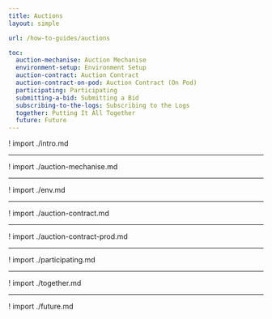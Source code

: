 ```yaml
---
title: Auctions
layout: simple

url: /how-to-guides/auctions

toc:
  auction-mechanise: Auction Mechanise
  environment-setup: Environment Setup
  auction-contract: Auction Contract
  auction-contract-on-pod: Auction Contract (On Pod)
  participating: Participating
  submitting-a-bid: Submitting a Bid
  subscribing-to-the-logs: Subscribing to the Logs
  together: Putting It All Together
  future: Future
---
```


! import ./intro.md

---

! import ./auction-mechanise.md

---

! import ./env.md

---

! import ./auction-contract.md

---

! import ./auction-contract-prod.md

---

! import ./participating.md

---

! import ./together.md

---

! import ./future.md
